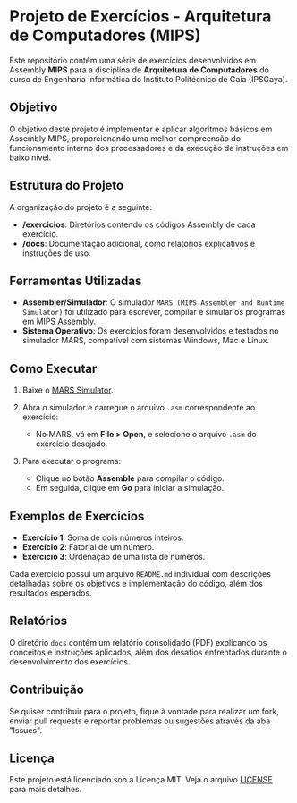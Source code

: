 # Projeto de Exercícios - Arquitetura de Computadores (MIPS)

Este repositório contém uma série de exercícios desenvolvidos em Assembly **MIPS** para a disciplina de **Arquitetura de Computadores** do curso de Engenharia Informática do Instituto Politécnico de Gaia (IPSGaya).

## Objetivo

O objetivo deste projeto é implementar e aplicar algoritmos básicos em Assembly MIPS, proporcionando uma melhor compreensão do funcionamento interno dos processadores e da execução de instruções em baixo nível.

## Estrutura do Projeto

A organização do projeto é a seguinte:

- **/exercicios**: Diretórios contendo os códigos Assembly de cada exercício.
- **/docs**: Documentação adicional, como relatórios explicativos e instruções de uso.

## Ferramentas Utilizadas

- **Assembler/Simulador**: O simulador `MARS (MIPS Assembler and Runtime Simulator)` foi utilizado para escrever, compilar e simular os programas em MIPS Assembly.
- **Sistema Operativo**: Os exercícios foram desenvolvidos e testados no simulador MARS, compatível com sistemas Windows, Mac e Linux.

## Como Executar

1. Baixe o [MARS Simulator](http://courses.missouristate.edu/KenVollmar/mars/).

2. Abra o simulador e carregue o arquivo `.asm` correspondente ao exercício:
    - No MARS, vá em **File > Open**, e selecione o arquivo `.asm` do exercício desejado.

3. Para executar o programa:
    - Clique no botão **Assemble** para compilar o código.
    - Em seguida, clique em **Go** para iniciar a simulação.

## Exemplos de Exercícios

- **Exercício 1**: Soma de dois números inteiros.
- **Exercício 2**: Fatorial de um número.
- **Exercício 3**: Ordenação de uma lista de números.

Cada exercício possui um arquivo `README.md` individual com descrições detalhadas sobre os objetivos e implementação do código, além dos resultados esperados.

## Relatórios

O diretório `docs` contém um relatório consolidado (PDF) explicando os conceitos e instruções aplicados, além dos desafios enfrentados durante o desenvolvimento dos exercícios.

## Contribuição

Se quiser contribuir para o projeto, fique à vontade para realizar um fork, enviar pull requests e reportar problemas ou sugestões através da aba "Issues".

## Licença

Este projeto está licenciado sob a Licença MIT. Veja o arquivo [LICENSE](./LICENSE) para mais detalhes.
